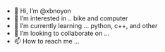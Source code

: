 - 👋 Hi, I’m @xbnoyon
- 👀 I’m interested in .. bike and computer 
- 🌱 I’m currently learning ... python, c++, and other
- 💞️ I’m looking to collaborate on ...
- 📫 How to reach me ...

<!---
xbnoyon/xbnoyon is a ✨ special ✨ repository because its `README.md` (this file) appears on your GitHub profile.
You can click the Preview link to take a look at your changes.
--->
